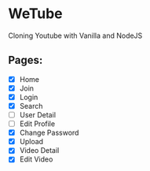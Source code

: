 # WeTube

Cloning Youtube with Vanilla and NodeJS

## Pages:

- [x] Home
- [x] Join
- [x] Login
- [x] Search
- [ ] User Detail
- [ ] Edit Profile
- [x] Change Password
- [x] Upload
- [x] Video Detail
- [x] Edit Video
